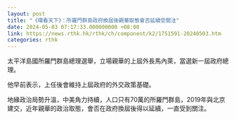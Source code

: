```yaml
---
layout: post
title: "《環看天下》：所羅門群島政府換屆後親華取態會否延續受關注"
date: 2024-05-03 07:17:33.000000000 +08:00
link: https://news.rthk.hk/rthk/ch/component/k2/1751591-20240503.htm
categories: rthk
---
```


太平洋島國所羅門群島總理選舉，立場親華的上屆外長馬內萊，當選新一屆政府總理。

他早前表示，上任後會維持上屆政府的外交政策基礎。

地緣政治局勢升溫，中美角力持續，人口只有70萬的所羅門群島，2019年與北京建交，近年親華的政治取態，會否在政府換屆後得以延續，一直受到關注。

